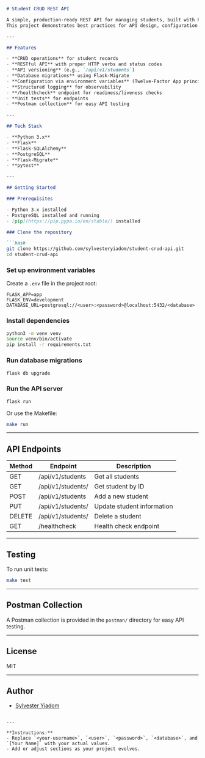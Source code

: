 ```markdown
# Student CRUD REST API

A simple, production-ready REST API for managing students, built with Python and Flask.  
This project demonstrates best practices for API design, configuration management, database migrations, and SRE-friendly architecture.

---

## Features

- **CRUD operations** for student records
- **RESTful API** with proper HTTP verbs and status codes
- **API versioning** (e.g., `/api/v1/students`)
- **Database migrations** using Flask-Migrate
- **Configuration via environment variables** (Twelve-Factor App principle)
- **Structured logging** for observability
- **/healthcheck** endpoint for readiness/liveness checks
- **Unit tests** for endpoints
- **Postman collection** for easy API testing

---

## Tech Stack

- **Python 3.x**
- **Flask**
- **Flask-SQLAlchemy**
- **PostgreSQL**
- **Flask-Migrate**
- **pytest**

---

## Getting Started

### Prerequisites

- Python 3.x installed
- PostgreSQL installed and running
- [pip](https://pip.pypa.io/en/stable/) installed

### Clone the repository

```bash
git clone https://github.com/sylvesteryiadom/student-crud-api.git
cd student-crud-api
```

### Set up environment variables

Create a `.env` file in the project root:

```env
FLASK_APP=app
FLASK_ENV=development
DATABASE_URL=postgresql://<user>:<password>@localhost:5432/<database>
```

### Install dependencies

```bash
python3 -m venv venv
source venv/bin/activate
pip install -r requirements.txt
```

### Run database migrations

```bash
flask db upgrade
```

### Run the API server

```bash
flask run
```

Or use the Makefile:

```bash
make run
```

---

## API Endpoints

| Method | Endpoint                   | Description                  |
|--------|----------------------------|------------------------------|
| GET    | /api/v1/students           | Get all students             |
| GET    | /api/v1/students/<id>      | Get student by ID            |
| POST   | /api/v1/students           | Add a new student            |
| PUT    | /api/v1/students/<id>      | Update student information   |
| DELETE | /api/v1/students/<id>      | Delete a student             |
| GET    | /healthcheck               | Health check endpoint        |

---

## Testing

To run unit tests:

```bash
make test
```

---

## Postman Collection

A Postman collection is provided in the `postman/` directory for easy API testing.

---

## License

MIT

---

## Author

- [Sylvester Yiadom](https://github.com/sylvesteryiadom)
```

---

**Instructions:**
- Replace `<your-username>`, `<user>`, `<password>`, `<database>`, and `[Your Name]` with your actual values.
- Add or adjust sections as your project evolves.